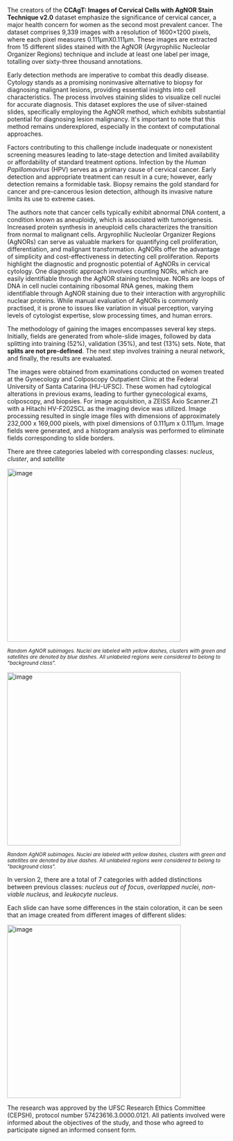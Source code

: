 The creators of the **CCAgT: Images of Cervical Cells with AgNOR Stain Technique v2.0** dataset emphasize the significance of cervical cancer, a major health concern for women as the second most prevalent cancer. The dataset comprises 9,339 images with a resolution of 1600×1200 pixels, where each pixel measures 0.111µmX0.111µm. These images are extracted from 15 different slides stained with the AgNOR (Argyrophilic Nucleolar Organizer Regions) technique and include at least one label per image, totalling over sixty-three thousand annotations.

Early detection methods are imperative to combat this deadly disease. Cytology stands as a promising noninvasive alternative to biopsy for diagnosing malignant lesions, providing essential insights into cell characteristics. The process involves staining slides to visualize cell nuclei for accurate diagnosis. This dataset explores the use of silver-stained slides, specifically employing the AgNOR method, which exhibits substantial potential for diagnosing lesion malignancy. It's important to note that this method remains underexplored, especially in the context of computational approaches.

Factors contributing to this challenge include inadequate or nonexistent screening measures leading to late-stage detection and limited availability or affordability of standard treatment options. Infection by the <i>Human Papillomavirus</i> (HPV) serves as a primary cause of cervical cancer. Early detection and appropriate treatment can result in a cure; however, early detection remains a formidable task. Biopsy remains the gold standard for cancer and pre-cancerous lesion detection, although its invasive nature limits its use to extreme cases.

The authors note that cancer cells typically exhibit abnormal DNA content, a condition known as aneuploidy, which is associated with tumorigenesis. Increased protein synthesis in aneuploid cells characterizes the transition from normal to malignant cells. Argyrophilic Nucleolar Organizer Regions (AgNORs) can serve as valuable markers for quantifying cell proliferation, differentiation, and malignant transformation. AgNORs offer the advantage of simplicity and cost-effectiveness in detecting cell proliferation. Reports highlight the diagnostic and prognostic potential of AgNORs in cervical cytology. One diagnostic approach involves counting NORs, which are easily identifiable through the AgNOR staining technique. NORs are loops of DNA in cell nuclei containing ribosomal RNA genes, making them identifiable through AgNOR staining due to their interaction with argyrophilic nuclear proteins. While manual evaluation of AgNORs is commonly practised, it is prone to issues like variation in visual perception, varying levels of cytologist expertise, slow processing times, and human errors.

The methodology of gaining the images encompasses several key steps. Initially, fields are generated from whole-slide images, followed by data splitting into training (52%), validation (35%), and test (13%) sets. Note, that **splits are not pre-defined**. The next step involves training a neural network, and finally, the results are evaluated.

The images were obtained from examinations conducted on women treated at the Gynecology and Colposcopy Outpatient Clinic at the Federal University of Santa Catarina (HU-UFSC). These women had cytological alterations in previous exams, leading to further gynecological exams, colposcopy, and biopsies. For image acquisition, a ZEISS Axio Scanner.Z1 with a Hitachi HV-F202SCL as the imaging device was utilized. Image processing resulted in single image files with dimensions of approximately 232,000 x 169,000 pixels, with pixel dimensions of 0.111μm x 0.111μm. Image fields were generated, and a histogram analysis was performed to eliminate fields corresponding to slide borders.

There are three categories labeled with corresponding classes: *nucleus*, *cluster*, and *satellite*

<img src="https://github.com/supervisely/supervisely/assets/78355358/b85e1e64-42ce-4f5a-a579-b21b2a1026dd" alt="image" width="400">

<span style="font-size: smaller; font-style: italic;">Random AgNOR subimages. Nuclei are labeled with yellow dashes, clusters with green and satellites are denoted by blue dashes. All unlabeled regions were considered to belong to "background class".</span>

<img src="https://github.com/supervisely/supervisely/assets/78355358/b85e1e64-42ce-4f5a-a579-b21b2a1026dd" alt="image" width="400">

<span style="font-size: smaller; font-style: italic;">Random AgNOR subimages. Nuclei are labeled with yellow dashes, clusters with green and satellites are denoted by blue dashes. All unlabeled regions were considered to belong to "background class".</span>

In version 2, there are a total of 7 categories with added distinctions between previous classes: *nucleus out of focus*, *overlapped nuclei*, *non-viable nucleus*, and *leukocyte nucleus*.

Each slide can have some differences in the stain coloration, it can be seen that an image created from different images of different slides:

<img src="https://github.com/supervisely/supervisely/assets/78355358/2708d2f0-586e-49ec-8d11-b0464c9eac8c" alt="image" width="400">

The research was approved by the UFSC Research Ethics Committee (CEPSH), protocol number 57423616.3.0000.0121. All patients involved were informed about the objectives of the study, and those who agreed to participate signed an informed consent form.

